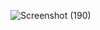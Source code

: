 ![Screenshot (190)](https://user-images.githubusercontent.com/101578846/190413699-0613e943-b3c6-4b69-94db-bcd2c47ca330.png)
